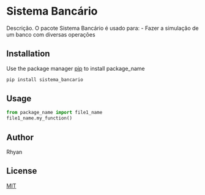# Sistema Bancário

Descrição. 
O pacote Sistema Bancário é usado para:
	- Fazer a simulação de um banco com diversas operações

## Installation

Use the package manager [pip](https://pip.pypa.io/en/stable/) to install package_name

```bash
pip install sistema_bancario
```

## Usage

```python
from package_name import file1_name
file1_name.my_function()
```

## Author
Rhyan

## License
[MIT](https://choosealicense.com/licenses/mit/)